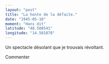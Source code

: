 ```yaml
---
layout: "post"
title: "La honte de la défaite."
date: "1945-05-10"
moment: "Hans dit"
latitude: "48.508541"
longitude: "14.501878"
---
```


Un spectacle désolant que je trouvais révoltant.


<div class="histoire"></div>

<div class="commentaire">Commenter</div>